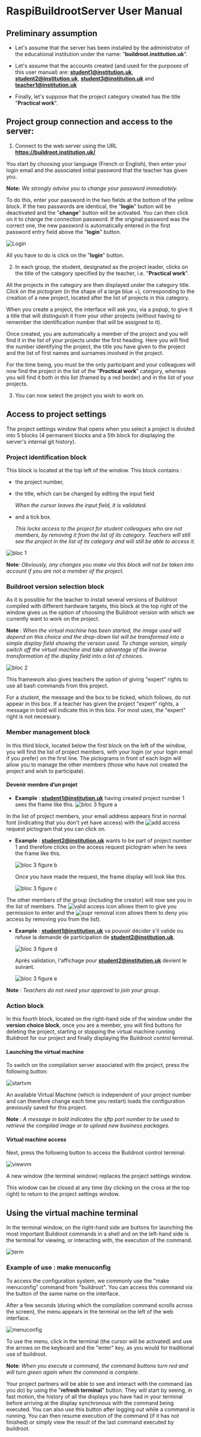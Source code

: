 # RaspiBuildrootServer User Manual

## Preliminary assumption

- Let's assume that the server has been installed by the administrator of the educational
institution under the name: "**buildroot.institution.uk**".

- Let's assume that the accounts created (and used for the purposes of this user manual) are:
**student1@institution.uk**, **student2@institution.uk**, **student3@institution.uk**
and **teacher1@institution.uk**

- Finally, let's suppose that the project category created has the title "**Practical work**".

## Project group connection and access to the server:

1. Connect to the web server using the URL **https://buildroot.institution.uk/**

You start by choosing your language (French or English), then enter your login email
and the associated initial password that the teacher has given you.

**Note:** *We strongly advise you to change your password immediately.*

To do this, enter your password in the two fields at the bottom of the yellow block.
If the two passwords are identical, the "**login**" button will be deactivated and
the "**change**" button will be activated.
You can then click on it to change the connection password.
If the original password was the correct one, the new password is automatically
entered in the first password entry field above the "**login**" button.

![Login](img_en/login.png)

All you have to do is click on the "**login**" button.

2. In each group, the student, designated as the project leader, clicks on the
title of the category specified by the teacher, i.e. "**Practical work**".

All the projects in the category are then displayed under the category title.
Click on the pictogram (in the shape of a large blue +), corresponding to the
creation of a new project, located after the list of projects in this category.

When you create a project, the interface will ask you, via a popup, to give it
a title that will distinguish it from your other projects (without having
to remember the identification number that will be assigned to it).

Once created, you are automatically a member of the project and you will find it
in the list of your projects under the first heading.
Here you will find the number identifying the project, the title you have given
to the project and the list of first names and surnames involved in the project.

For the time being, you must be the only participant and your colleagues will
now find the project in the list of the "**Practical work**" category, whereas
you will find it both in this list (framed by a red border) and in the list of
your projects.

3. You can now select the project you wish to work on.

## Access to project settings

The project settings window that opens when you select a project is divided
into 5 blocks (4 permanent blocks and a 5th block for displaying the server's
internal git history).

### Project identification block

This block is located at the top left of the window. This block contains :
- the project number,
- the title, which can be changed by editing the input field

    *When the cursor leaves the input field, it is validated.*

- and a tick box.

    *This locks access to the project for student colleagues who are not members,
    by removing it from the list of its category.
    Teachers will still see the project in the list of its category and
    will still be able to access it.*

![bloc 1](img_en/set_cad1.png)

**Note**: *Obviously, any changes you make via this block will not be taken
into account if you are not a member of the project.*

### Buildroot version selection block

As it is possible for the teacher to install several versions of Buildroot
compiled with different hardware targets, this block at the top right
of the window gives us the option of choosing the Buildroot version
with which we currently want to work on the project.

**Note** : *When the virtual machine has been started, the image used will
depend on this choice and the drop-down list will be transformed into a
simple display field showing the version used. To change version, simply
switch off the virtual machine and take advantage of the inverse transformation
of the display field into a list of choices.*

![bloc 2](img_en/set_cad2.png)

This framework also gives teachers the option of giving "expert" rights
to use all bash commands from this project.

For a student, the message and the box to be ticked, which follows,
do not appear in this box. If a teacher has given the project "expert" rights,
a message in bold will indicate this in this box.
For most uses, the "expert" right is not necessary.

### Member management block

In this third block, located below the first block on the left of the window,
you will find the list of project members, with your login (or your login email
if you prefer) on the first line. The pictograms in front of each login will
allow you to manage the other members (those who have not created the project
and wish to participate).

#### Devenir membre d’un projet

- **Example** : **student1@institution.uk** having created project number 1 sees
  the frame like this.
  ![bloc 3 figure a](img_en/set_cad3a.png)

In the list of project members, your email address appears first in normal font
(indicating that you don't yet have access) with the
![add](../docker-buildroot/html/img/add.png) access request pictogram that you
can click on.

- **Example** : **student2@institution.uk** wants to be part of project number 1
  and therefore clicks on the access request pictogram when he sees the frame
  like this.

  ![bloc 3 figure b](img_en/set_cad3b.png)

  Once you have made the request, the frame display will look like this.

  ![bloc 3 figure c](img_en/set_cad3c.png)

The other members of the group (including the creator) will now see you in the
list of members. The ![valid](../docker-buildroot/html/img/valid.png) access icon
allows them to give you permission to enter and the
![supr](../docker-buildroot/html/img/supr.png) removal icon allows them to deny
you access by removing you from the list).

- **Example** : **student1@institution.uk** va pouvoir décider s'il valide 
  ou refuse la demande de participation de **student2@institution.uk**.

  ![bloc 3 figure d](img_en/set_cad3d.png)

  Après validation, l'affichage pour **student2@institution.uk** devient le suivant.

  ![bloc 3 figure e](img_en/set_cad3e.png)

**Note** : *Teachers do not need your approval to join your group.*

### Action block

In this fourth block, located on the right-hand side of the window under the
**version choice block**, once you are a member, you will find buttons for
deleting the project, starting or stopping the virtual machine running Buildroot
for our project and finally displaying the Buildroot control terminal.

#### Launching the virtual machine

To switch on the compilation server associated with the project,
press the following button:

![startvm](img_en/startvm.png)

An available Virtual Machine (which is independent of your project number and
can therefore change each time you restart) loads the configuration previously
saved for this project.

**Note** : *A message in bold indicates the sftp port number to be used
to retrieve the compiled image or to upload new business packages.*

#### Virtual machine access

Next, press the following button to access the Buildroot control terminal:
 
![viewvm](img_en/viewvm.png)

A new window (the terminal window) replaces the project settings window.

This window can be closed at any time (by clicking on the cross at the top right)
to return to the project settings window.

## Using the virtual machine terminal

In the terminal window, on the right-hand side are buttons for launching
the most important Buildroot commands in a shell and on the left-hand side
is the terminal for viewing, or interacting with, the execution of the command.

![term](img_en/term.png)

### Example of use : make menuconfig

To access the configuration system, we commonly use the "make menuconfig" command
from "buildroot". You can access this command via the button of the same name on
the interface.

After a few seconds (during which the compilation command scrolls across the screen),
the menu appears in the terminal on the left of the web interface.

![menuconfig](img_en/menuconfig.png)

To use the menu, click in the terminal (the cursor will be activated) and
use the arrows on the keyboard and the "enter" key, as you would for traditional
use of buildroot.

**Note**: *When you execute a command, the command buttons turn red and will turn
green again when the command is complete.*

Your project partners will be able to see and interact with the command (as you do)
by using the "**refresh terminal**" button.
They will start by seeing, in fast motion, the history of all the displays you have
had in your terminal before arriving at the display synchronous with the command
being executed. You can also use this button after logging out while a command is
running. You can then resume execution of the command (if it has not finished) or
simply view the result of the last command executed by buildroot.



